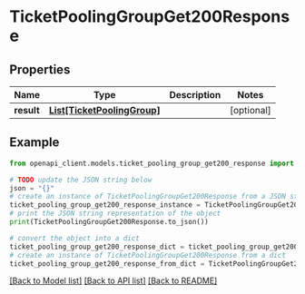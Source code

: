 # TicketPoolingGroupGet200Response


## Properties

Name | Type | Description | Notes
------------ | ------------- | ------------- | -------------
**result** | [**List[TicketPoolingGroup]**](TicketPoolingGroup.md) |  | [optional] 

## Example

```python
from openapi_client.models.ticket_pooling_group_get200_response import TicketPoolingGroupGet200Response

# TODO update the JSON string below
json = "{}"
# create an instance of TicketPoolingGroupGet200Response from a JSON string
ticket_pooling_group_get200_response_instance = TicketPoolingGroupGet200Response.from_json(json)
# print the JSON string representation of the object
print(TicketPoolingGroupGet200Response.to_json())

# convert the object into a dict
ticket_pooling_group_get200_response_dict = ticket_pooling_group_get200_response_instance.to_dict()
# create an instance of TicketPoolingGroupGet200Response from a dict
ticket_pooling_group_get200_response_from_dict = TicketPoolingGroupGet200Response.from_dict(ticket_pooling_group_get200_response_dict)
```
[[Back to Model list]](../README.md#documentation-for-models) [[Back to API list]](../README.md#documentation-for-api-endpoints) [[Back to README]](../README.md)


